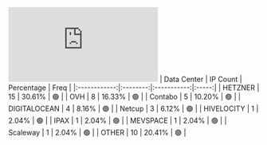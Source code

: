 ![Diagramm](https://github.com/obajay/StateSync-snapshots/blob/main/Projects/C4E/1/README.md)
| Data Center | IP Count | Percentage | Freq |
|:------------:|:--------:|:-----------:|:-----:|
| HETZNER | 15 | 30.61% | 🟢 |
| OVH | 8 | 16.33% | 🟢 |
| Contabo | 5 | 10.20% | 🟢 |
| DIGITALOCEAN | 4 | 8.16% | 🟢 |
| Netcup | 3 | 6.12% | 🟢 |
| HIVELOCITY | 1 | 2.04% | 🟢 |
| IPAX | 1 | 2.04% | 🟢 |
| MEVSPACE | 1 | 2.04% | 🟢 |
| Scaleway | 1 | 2.04% | 🟢 |
| OTHER | 10 | 20.41% | 🟢 |